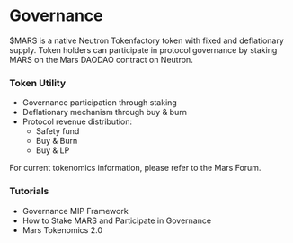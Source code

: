 # Governance

$MARS is a native Neutron Tokenfactory token with fixed and deflationary supply. Token holders can participate in protocol governance by staking MARS on the Mars DAODAO contract on Neutron.

### Token Utility

* Governance participation through staking
* Deflationary mechanism through buy & burn
* Protocol revenue distribution:
  * Safety fund
  * Buy & Burn
  * Buy & LP&#x20;

For current tokenomics information, please refer to the Mars Forum.

### Tutorials

* Governance MIP Framework
* How to Stake MARS and Participate in Governance​
* Mars Tokenomics 2.0

